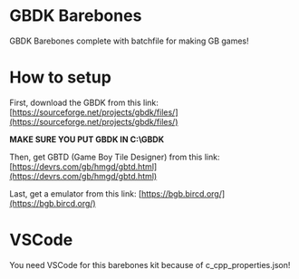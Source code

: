 # GBDK Barebones
GBDK Barebones complete with batchfile for making GB games!

# How to setup
First, download the GBDK from this link: [https://sourceforge.net/projects/gbdk/files/](https://sourceforge.net/projects/gbdk/files/)

**MAKE SURE YOU PUT GBDK IN C:\GBDK**

Then, get GBTD (Game Boy Tile Designer) from this link: [https://devrs.com/gb/hmgd/gbtd.html](https://devrs.com/gb/hmgd/gbtd.html)

Last, get a emulator from this link: [https://bgb.bircd.org/](https://bgb.bircd.org/)

# VSCode
You need VSCode for this barebones kit because of c_cpp_properties.json!
